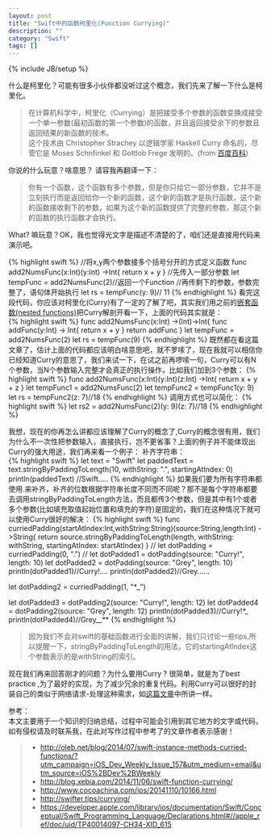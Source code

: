 ```yaml
---
layout: post
title: "Swift中的函数柯里化(Function Currying)"
description: ""
category: "Swift"
tags: []
---
```

{% include JB/setup %}

什么是柯里化？可能有很多小伙伴都没听过这个概念，我们先来了解一下什么是柯里化。  

> 在计算机科学中，柯里化（Currying）是把接受多个参数的函数变换成接受一个单一参数(最初函数的第一个参数)的函数，并且返回接受余下的参数且返回结果的新函数的技术。    
> 这个技术由 Christopher Strachey 以逻辑学家 Haskell Curry 命名的，尽管它是 Moses Schnfinkel 和 Gottlob Frege 发明的。(from [百度百科](http://baike.baidu.com/link?url=Y9PPtQFxFsoHeIK0Gudx6-vBvh4v9MbkpE9SX0tajM-qHAcHsWA1hcr2R0R8cak3NOiBbO8MsWoY5NtMGBs16a))  

你说的什么玩意？啥意思？ 请容我再翻译一下：  

> 你有一个函数，这个函数有多个参数，但是你只给它一部分参数，它并不是立刻执行而是返回给你一个新的函数，这个新的函数才是执行函数，这个新的函数接收剩下的参数，如果为这个新的函数提供了完整的参数，那这个新的函数的执行函数才会执行。  

What? 嘛玩意？OK，我也觉得光文字是描述不清楚的了，咱们还是直接用代码来演示吧。
<!--more-->
{% highlight swift %}
//将x,y两个参数接多个括号分开的方式定义函数
func add2NumsFunc(x:Int)(y:Int) ->Int{
    return x + y
}
//先传入一部分参数
let tempFunc = add2NumsFunc(2)//返回一个Function
//再传剩下的参数，参数完整了，语句体开始执行
let rs = tempFunc(y: 9)// 11
{% endhighlight %}
看完这段代码，你应该对柯里化(Curry)有了一定的了解了吧，其实我们用之前的[嵌套函数(nested functions)](http://numbbbbb.gitbooks.io/-the-swift-programming-language-/content/chapter2/06_Functions.html#Nested_Functions)把Curry解剖开看一下，上面的代码其实就是：  
{% highlight swift %}
func add2NumsFunc(x:Int) ->(Int)->Int{
    func addFunc(y:Int) -> Int{
        return x + y
    }
    return addFunc
}
let tempFunc = add2NumsFunc(2)
let rs = tempFunc(9)
{% endhighlight %}
既然都在看这篇文章了，估计上面的代码都应该明白啥意思吧，就不罗嗦了，现在我就可以相信你已经知道Curry的意思了，我们来试一下，在试之前再啰嗦一句，Curry可以有N个参数，当N个参数输入完整才会真正的执行操作，比如我们加到3个参数：
{% highlight swift %}
func add2NumsFunc(x:Int)(y:Int)(z:Int) ->Int{
    return x + y + z
}
let tempFunc1 = add2NumsFunc(2)
let tempFunc2 = tempFunc1(y: 9)
let rs = tempFunc2(z: 7)//18
{% endhighlight %}
调用方式也可以简化：
{% highlight swift %}
let rs2 = add2NumsFunc(2)(y: 9)(z: 7)//18
{% endhighlight %}

我想，现在的你再怎么讲都应该理解了Curry的概念了,Curry的概念很有用，我们为什么不一次性把参数输入，直接执行，岂不更省事？上面的例子并不能体现出Curry的强大用途，我们再来看一个例子： 
补齐字符串：  
{% highlight swift %}
let text = "Swift"
let paddedText = text.stringByPaddingToLength(10, withString: ".", startingAtIndex: 0)
println(paddedText)
//Swift.....
{% endhighlight %}
如果我们要为所有字符串都使用.来补齐，补齐的位数根据字符串长度不同而不同呢？那不是每个字符串都要去调用stringByPaddingToLength方法，而且都传3个参数，但是其中有1个或者多个参数(比如填充取值起始位置和填充的字符)是固定的，我们在这种情况下就可以使用Curry很好的解决：
{% highlight swift %}
func curriedPadding(startAtIndex:Int,withString:String)(source:String,length:Int) ->String{
    return source.stringByPaddingToLength(length, withString: withString, startingAtIndex: startAtIndex)
}
//
let dotPadding = curriedPadding(0, ".")
//
let dotPadded1 = dotPadding(source: "Curry!", length: 10)
let dotPadded2 = dotPadding(source: "Grey", length: 10)
println(dotPadded1)//Curry!....
println(dotPadded2)//Grey......


let dotPadding2 = curriedPadding(1, "*_")

let dotPadded3 = dotPadding2(source: "Curry!", length: 12)
let dotPadded4 = dotPadding2(source: "Grey", length: 12)
println(dotPadded3)//Curry!_*_*_*
println(dotPadded4)//Grey_*_*_*_*
{% endhighlight %}
> 因为我们不会对swift的基础函数进行全面的讲解，我们只讨论一些tips,所以提醒一下，stringByPaddingToLength的用法，它的startingAtIndex这个参数表示的是withString的索引。

现在我们再来回答刚才的问题？为什么要用Curry ?  很简单，就是为了best practice ,为了最好的实现，为了减少冗余的重复代码。利用Curry可以很好的封装自己的类似于网络请求-处理这种需求，如[这篇文章](http://blog.xebia.com/2014/11/06/swift-function-currying/)中所讲一样。




参考：  
本文主要用于一个知识的归纳总结，过程中可能会引用到其它地方的文字或代码，如有侵权请及时联系我，在此对写作过程中参考了的文章作者表示感谢！ 

> * http://oleb.net/blog/2014/07/swift-instance-methods-curried-functions/?utm_campaign=iOS_Dev_Weekly_Issue_157&utm_medium=email&utm_source=iOS%2BDev%2BWeekly
> * http://blog.xebia.com/2014/11/06/swift-function-currying/
> * http://www.cocoachina.com/ios/20141110/10166.html
> * http://swifter.tips/currying/
> * https://developer.apple.com/library/ios/documentation/Swift/Conceptual/Swift_Programming_Language/Declarations.html#//apple_ref/doc/uid/TP40014097-CH34-XID_615

